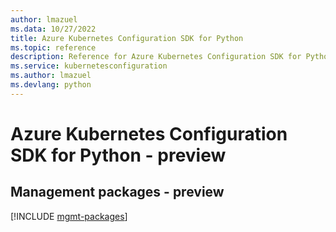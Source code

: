 ```yaml
---
author: lmazuel
ms.data: 10/27/2022
title: Azure Kubernetes Configuration SDK for Python
ms.topic: reference
description: Reference for Azure Kubernetes Configuration SDK for Python
ms.service: kubernetesconfiguration
ms.author: lmazuel
ms.devlang: python
---
```

# Azure Kubernetes Configuration SDK for Python - preview

## Management packages - preview
[!INCLUDE [mgmt-packages](kubernetes-configuration-mgmt-index.md)]
